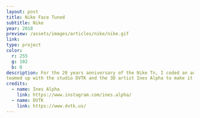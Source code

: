 ```yaml
---
layout: post
title: Nike Face Tuned
subtitle: Nike
year: 2018
preview: /assets/images/articles/nike/nike.gif
link: 
type: project
color:
  r: 255
  g: 102
  b: 0
description: For the 20 years anniversary of the Nike Tn, I coded an augmented reality iPad app using Face ID. We
teamed up with the studio DVTK and the 3D artist Ines Alpha to make it happen. Guests at the event could record small videos and send them by mail from the app. It was made with Unity. 
credits:
  - name: Ines Alpha
    link: https://www.instagram.com/ines.alpha/
  - name: DVTK
    link: https://www.dvtk.us/
---
```

